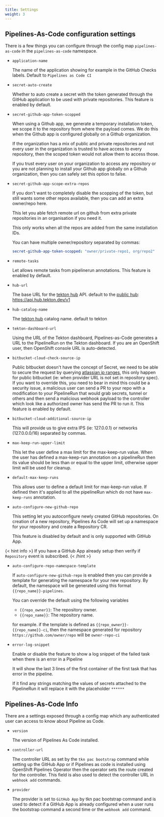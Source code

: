 ```yaml
---
title: Settings
weight: 3
---
```


## Pipelines-As-Code configuration settings

There is a few things you can configure through the config map
`pipelines-as-code` in the `pipelines-as-code` namespace.

* `application-name`

  The name of the application showing for example in the GitHub Checks
  labels. Default to `Pipelines as Code CI`

* `secret-auto-create`

  Whether to auto create a secret with the token generated through the GitHub
  application to be used with private repositories. This feature is enabled by
  default.

* `secret-github-app-token-scopped`

  When using a Github app, we generate a temporary installation token, we scope it
  to the repository from where the payload comes. We do this when the Github app
  is configured globally on a Github organization.

  If the organization has a mix of public and private repositories and not every
  user in the organization is trusted to have access to every repository, then the
  scoped token would not allow them to access those.

  If you trust every user on your organization to access any repository or you are
  not planning to install your Github app globally on a Github organization, then
  you can safely set this option to false.

* `secret-github-app-scope-extra-repos`

  If you don't want to completely disable the scopping of the token, but still
  wants some other repos available, then you can add an extra owner/repo here.

  This let you able fetch remote url on github from extra private repositories
  in an organisation if you need it.

  This only works when all the repos are added from the same installation IDs.
  
  You can have multiple owner/repository separated by commas:
  
  ```yaml
  secret-github-app-token-scopped: "owner/private-repo1, org/repo2"
  ```

* `remote-tasks`

  Let allows remote tasks from pipelinerun annotations. This feature is enabled by
  default.

* `hub-url`

  The base URL for the [tekton hub](https://github.com/tektoncd/hub/)
  API. default to the [public hub](https://hub.tekton.dev/): <https://api.hub.tekton.dev/v1>

* `hub-catalog-name`

  The [tekton hub](https://github.com/tektoncd/hub/) catalog name. default to tekton

* `tekton-dashboard-url`

  Using the URL of the Tekton dashboard, Pipelines-as-Code generates a URL to the PipelineRun on the Tekton dashboard.
  If you are an OpenShift user, then OpenShift console URL is auto-detected.

* `bitbucket-cloud-check-source-ip`

  Public bitbucket doesn't have the concept of Secret, we need to be
  able to secure the request by querying
  [atlassian ip ranges](https://ip-ranges.atlassian.com/),
  this only happen for public bitbucket (ie: when provider URL is not set in
  repository spec). If you want to override this, you need to bear in mind
  this could be a security issue, a malicious user can send a PR to your repo
  with a modification to your PipelineRun that would grab secrets, tunnel or
  others and then send a malicious webhook payload to the controller which
  look like a authorized owner has send the PR to run it.
  This feature is enabled by default.

* `bitbucket-cloud-additional-source-ip`

  This will provide us to give extra IPS (ie: 127.0.0.1) or networks (127.0.0.0/16)
  separated by commas.

* `max-keep-run-upper-limit`

  This let the user define a max limit for the max-keep-run value. When the user has defined a max-keep-run annotation
  on a pipelineRun then its value should be less than or equal to the upper limit, otherwise upper limit will be used for cleanup.

* `default-max-keep-runs`

  This allows user to define a default limit for max-keep-run value. If defined then it's applied to all the pipelineRun
  which do not have `max-keep-runs` annotation.

* `auto-configure-new-github-repo`

  This setting let you autoconfigure newly created GitHub repositories. On creation of a new repository, Pipelines As Code will set up a namespace
  for your repository and create a Repository CR.

  This feature is disabled by default and is only supported with GitHub App.

{< hint info >}
 If you have a GitHub App already setup then verify if `Repository` event is subscribed.
{< /hint >}

* `auto-configure-repo-namespace-template`

  If `auto-configure-new-github-repo` is enabled then you can provide a template for generating the namespace for your new repository.
  By default, the namespace will be generated using this format `{{repo_name}}-pipelines`.

  You can override the default using the following variables

  * `{{repo_owner}}`: The repository owner.
  * `{{repo_name}}`: The repository name.

  for example. if the template is defined as `{{repo_owner}}-{{repo_name}}-ci`, then the namespace generated for repository
  `https://github.com/owner/repo` will be `owner-repo-ci`

* `error-log-snippet`

  Enable or disable the feature to show a log snippet of the failed task when there is
  an error in a Pipeline

  It will show the last 3 lines of the first container of the first task
  that has error in the pipeline.

  If it find any strings matching the values of secrets attached to the PipelineRun it will replace it with the placeholder `******`

## Pipelines-As-Code Info

  There are a settings exposed through a config map which any authenticated user can access to know about
  Pipeline as Code.

* `version`

  The version of Pipelines As Code installed.

* `controller-url`

  The controller URL as set by the `tkn pac bootstrap` command while setting up the GitHub App or if Pipelines as code is installed
  using OpenShift Pipelines Operator then the operator sets the route created for the controller. This field is also used to detect the controller
  URL in `webhook add` commands.

* `provider`

  The provider is set to `GitHub App` by tkn pac bootstrap command and is used to detect if a GitHub App is already configured when a user runs the
  bootstrap command a second time or the `webhook add` command.
